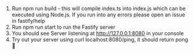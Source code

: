 1. Run npm run build - this will compile index.ts into index.js which can be executed using Node.js. If you run into any errors please open an issue in fastify/help
1. Run npm run start to run the Fastify server
1. You should see Server listening at <http://127.0.0.1:8080> in your console
1. Try out your server using curl localhost:8080/ping, it should return pong 🏓
